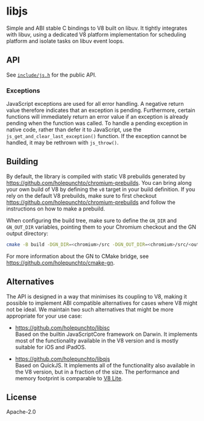 # libjs

Simple and ABI stable C bindings to V8 built on libuv. It tightly integrates with libuv, using a dedicated V8 platform implementation for scheduling platform and isolate tasks on libuv event loops.

## API

See [`include/js.h`](include/js.h) for the public API.

### Exceptions

JavaScript exceptions are used for all error handling. A negative return value therefore indicates that an exception is pending. Furthermore, certain functions will immediately return an error value if an exception is already pending when the function was called. To handle a pending exception in native code, rather than defer it to JavaScript, use the `js_get_and_clear_last_exception()` function. If the exception cannot be handled, it may be rethrown with `js_throw()`.

## Building

By default, the library is compiled with static V8 prebuilds generated by <https://github.com/holepunchto/chromium-prebuilds>. You can bring along your own build of V8 by defining the `v8` target in your build definition. If you rely on the default V8 prebuilds, make sure to first checkout <https://github.com/holepunchto/chromium-prebuilds> and follow the instructions on how to make a prebuild.

When configuring the build tree, make sure to define the `GN_DIR` and `GN_OUT_DIR` variables, pointing them to your Chromium checkout and the GN output directory:

```sh
cmake -B build -DGN_DIR=<chromium>/src -DGN_OUT_DIR=<chromium>/src/<out>
```

For more information about the GN to CMake bridge, see <https://github.com/holepunchto/cmake-gn>.

## Alternatives

The API is designed in a way that minimises its coupling to V8, making it possible to implement ABI compatible alternatives for cases where V8 might not be ideal. We maintain two such alternatives that might be more appropriate for your use case:

- <https://github.com/holepunchto/libjsc>  
  Based on the builtin JavaScriptCore framework on Darwin. It implements most of the functionality available in the V8 version and is mostly suitable for iOS and iPadOS.

- <https://github.com/holepunchto/libqjs>  
  Based on QuickJS. It implements all of the functionality also available in the V8 version, but in a fraction of the size. The performance and memory footprint is comparable to [V8 Lite](https://v8.dev/blog/v8-lite).

## License

Apache-2.0

